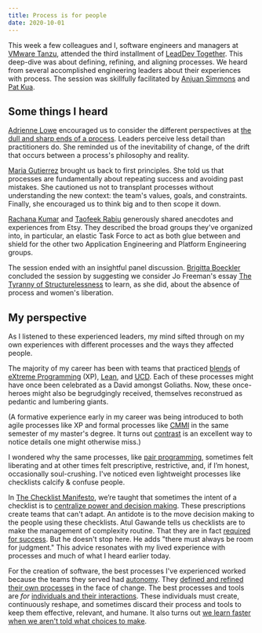 ```yaml
---
title: Process is for people
date: 2020-10-01
---
```


This week a few colleagues and I, software engineers and managers at [VMware Tanzu](https://tanzu.vmware.com/), attended the third installment of [LeadDev Together](https://leaddev.com/course/together). This deep-dive was about defining, refining, and aligning processes. We heard from several accomplished engineering leaders about their experiences with process. The session was skillfully facilitated by [Anjuan Simmons](https://leaddev.com/community/anjuan-simmons) and [Pat Kua](https://leaddev.com/community/pat-kua).

## Some things I heard

[Adrienne Lowe](https://leaddev.com/community/adrienne-lowe) encouraged us to consider the different perspectives at [the dull and sharp ends of a process](https://leadingwithspoons.com/2020/09/28/on-process/). Leaders perceive less detail than practitioners do. She reminded us of the inevitability of change, of the drift that occurs between a process's philosophy and reality.

[Maria Gutierrez](https://leaddev.com/community/maria-gutierrez) brought us back to first principles. She told us that processes are fundamentally about repeating success and avoiding past mistakes. She cautioned us not to transplant processes without understanding the new context: the team's values, goals, and constraints. Finally, she encouraged us to think big and to then scope it down.

[Rachana Kumar](https://leaddev.com/community/rachana-kumar) and [Taofeek Rabiu](https://leaddev.com/community/taofeek-rabiu) generously shared anecdotes and experiences from Etsy. They described the broad groups they've organized into, in particular, an elastic Task Force to act as both glue between and shield for the other two Application Engineering and Platform Engineering groups.

The session ended with an insightful panel discussion. [Brigitta Boeckler](https://leaddev.com/community/birgitta-boeckeler) concluded the session by suggesting we consider Jo Freeman's essay [The Tyranny of Structurelessness](https://www.jofreeman.com/joreen/tyranny.htm) to learn, as she did, about the absence of process and women's liberation.

## My perspective

As I listened to these experienced leaders, my mind sifted through on my own experiences with different processes and the ways they affected people.

The majority of my career has been with teams that practiced [blends](https://medium.com/product-labs/why-balanced-teams-work-better-together-b29085536733) of [eXtreme Programming](https://ronjeffries.com/xprog/what-is-extreme-programming/) (XP), [Lean](https://www.goodreads.com/book/show/10127019-the-lean-startup), and [UCD](https://www.interaction-design.org/literature/topics/user-centered-design). Each of these processes might have once been celebrated as a David amongst Goliaths. Now, these once-heroes might also be begrudgingly received, themselves reconstrued as pedantic and lumbering giants.

(A formative experience early in my career was being introduced to both agile processes like XP and formal processes like [CMMI](https://en.wikipedia.org/wiki/Capability_Maturity_Model_Integration) in the same semester of my master's degree. It turns out [contrast](https://link.springer.com/article/10.3758/s13421-019-00918-4) is an excellent way to notice details one might otherwise miss.)

I wondered why the same processes, like [pair programming](https://martinfowler.com/articles/on-pair-programming.html), sometimes felt liberating and at other times felt prescriptive, restrictive, and, if I’m honest, occasionally soul-crushing. I've noticed even lightweight processes like checklists calcify & confuse people.

In [The Checklist Manifesto](https://www.goodreads.com/book/show/6667514-the-checklist-manifesto), we’re taught that sometimes the intent of a checklist is to [centralize power and decision making](https://fs.blog/2014/02/the-checklist-manifesto/). These prescriptions create teams that can't adapt. An antidote is to the move decision making to the people using these checklists. Atul Gawande tells us checklists are to make the management of complexity routine. That they are in fact [required for success](https://www.goodreads.com/quotes/8145479-under-conditions-of-complexity-not-only-are-checklists-a-help). But he doesn't stop here. He adds "there must always be room for judgment." This advice resonates with my lived experience with processes and much of what I heard earlier today.

For the creation of software, the best processes I've experienced worked because the teams they served had [autonomy](https://youtu.be/u6XAPnuFjJc). They [defined and refined their own processes](https://medium.com/@nicolarushton/7-things-i-learned-about-retrospectives-while-building-postfacto-69863cc1ec41) in the face of change. The best processes and tools are *for* [individuals and their interactions](https://agilemanifesto.org/). These individuals must create, continuously reshape, and sometimes discard their process and tools to keep them effective, relevant, and humane. It also turns out [we learn faster when we aren't told what choices to make](https://www.scientificamerican.com/article/we-learn-faster-when-we-arent-told-what-choices-to-make/).